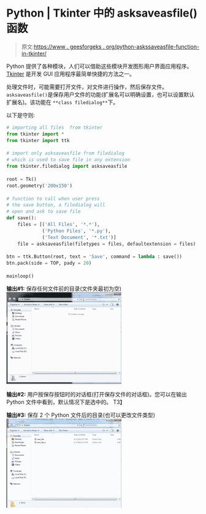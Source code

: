 # Python | Tkinter 中的 asksaveasfile()函数

> 原文:[https://www . geesforgeks . org/python-askssaveasfile-function-in-tkinter/](https://www.geeksforgeeks.org/python-asksaveasfile-function-in-tkinter/)

Python 提供了各种模块，人们可以借助这些模块开发图形用户界面应用程序。 [Tkinter](https://www.geeksforgeeks.org/python-gui-tkinter/) 是开发 GUI 应用程序最简单快捷的方法之一。

处理文件时，可能需要打开文件，对文件进行操作，然后保存文件。`asksaveasfile()`是保存用户文件的功能(扩展名可以明确设置，也可以设置默认扩展名)。该功能在 `**class filedialog**`下。

以下是守则:

```py
# importing all files  from tkinter
from tkinter import * 
from tkinter import ttk

# import only asksaveasfile from filedialog
# which is used to save file in any extension
from tkinter.filedialog import asksaveasfile

root = Tk()
root.geometry('200x150')

# function to call when user press
# the save button, a filedialog will
# open and ask to save file
def save():
    files = [('All Files', '*.*'), 
             ('Python Files', '*.py'),
             ('Text Document', '*.txt')]
    file = asksaveasfile(filetypes = files, defaultextension = files)

btn = ttk.Button(root, text = 'Save', command = lambda : save())
btn.pack(side = TOP, pady = 20)

mainloop()
```

**输出#1:** 保存任何文件前的目录(文件夹最初为空)
![asksaveasfile() function in Tkinter](img/bdb1be3d46eaf8219848aa4e52521b9f.png)

**输出#2:** 用户按保存按钮时的对话框(打开保存文件的对话框)。您可以在输出 Python 文件中看到，默认情况下是选中的。
T3】

**输出#3:** 保存 2 个 Python 文件后的目录(也可以更改文件类型)
![Directory after saving 2 Python files](img/c45a28ddcc76e647c99ced11f1fde81a.png)
